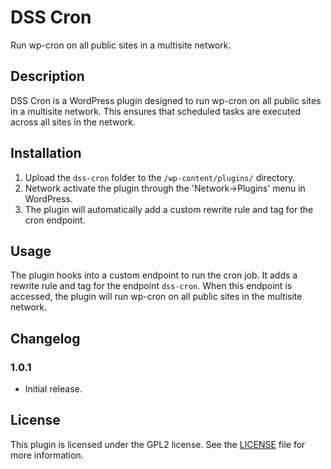 # DSS Cron

Run wp-cron on all public sites in a multisite network.

## Description

DSS Cron is a WordPress plugin designed to run wp-cron on all public sites in a multisite network. This ensures that scheduled tasks are executed across all sites in the network.

## Installation

1. Upload the `dss-cron` folder to the `/wp-content/plugins/` directory.
2. Network activate the plugin through the 'Network->Plugins' menu in WordPress.
3. The plugin will automatically add a custom rewrite rule and tag for the cron endpoint.

## Usage

The plugin hooks into a custom endpoint to run the cron job. It adds a rewrite rule and tag for the endpoint `dss-cron`. When this endpoint is accessed, the plugin will run wp-cron on all public sites in the multisite network.

## Changelog

### 1.0.1

- Initial release.

## License

This plugin is licensed under the GPL2 license. See the [LICENSE](https://www.gnu.org/licenses/gpl-2.0.html) file for more information.
